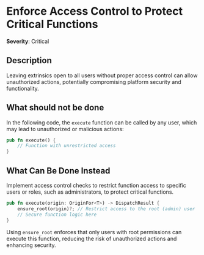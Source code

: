 # Enforce Access Control to Protect Critical Functions

**Severity**: Critical

## Description

Leaving extrinsics open to all users without proper access control can allow unauthorized actions, potentially
compromising platform security and functionality.

## What should not be done

In the following code, the `execute` function can be called by any user, which may lead to unauthorized or malicious
actions:

```rust
pub fn execute() {
    // Function with unrestricted access
}
```

## What Can Be Done Instead

Implement access control checks to restrict function access to specific users or roles, such as administrators, to
protect critical functions.

```rust
pub fn execute(origin: OriginFor<T>) -> DispatchResult {
    ensure_root(origin)?; // Restrict access to the root (admin) user
    // Secure function logic here
}
```

Using `ensure_root` enforces that only users with root permissions can execute this function, reducing the risk of
unauthorized actions and enhancing security.
